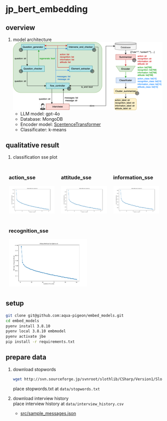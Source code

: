 # jp_bert_embedding

## overview
1. model architecture
    ![model_fig](src/interverwmodel-ver2-2.png)
    - LLM model: gpt-4o
    - Database: MongoDB
    - Encoder model: [ScentenceTransformer](https://sbert.net)
    - Classificater: k-means

## qualitative result
1. classification sse plot
<div style="display: flex; flex-wrap: wrap;">
    <div style="flex: 1; margin: 10px; max-width: 50%;">
        <h3>action_sse</h3>
        <img src="src/elbow_fig/action_sse.png" alt="action_sse" style="width: 100%;">
    </div>
    <div style="flex: 1; margin: 10px; max-width: 50%;">
        <h3>attitude_sse</h3>
        <img src="src/elbow_fig/attitude_sse.png" alt="attitude_sse" style="width: 100%;">
    </div>
    <div style="flex: 1; margin: 10px; max-width: 50%;">
        <h3>information_sse</h3>
        <img src="src/elbow_fig/information_sse.png" alt="information_sse" style="width: 100%;">
    </div>
    <div style="flex: 1; margin: 10px; max-width: 50%;">
        <h3>recognition_sse</h3>
        <img src="src/elbow_fig/recognition_sse.png" alt="recognition_sse" style="width: 100%;">
    </div>
</div>

## setup
```sh
git clone git@github.com:aqua-pigeon/embed_models.git
cd embed_models
pyenv install 3.8.10
pyenv local 3.8.10 embmodel
pyenv activate jbe
pip install -r requirements.txt
```

## prepare data
1. download stopwords
    ```sh
    wget http://svn.sourceforge.jp/svnroot/slothlib/CSharp/Version1/SlothLib/NLP/Filter/StopWord/word/Japanese.txt -O data/stopwords.txt
    ```
    place stopwords.txt at `data/stopwords.txt`

2. download interview history  
place interview history at `data/interview_history.csv`
    - [src/sample_messages.json](src/sample_messages.json)
